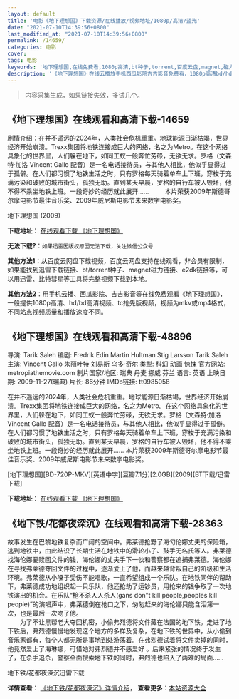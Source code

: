 ```yaml
---
layout: default
title: '电影《地下理想国》下载资源/在线播放/视频地址/1080p/高清/蓝光'
date: "2021-07-10T14:39:56+0800"
last_modified_at: "2021-07-10T14:39:56+0800"
permalink: /14659/
categories: 电影
cover:
tags: 电影
keywords: '地下理想国,在线免费看,1080p高清,bt种子,torrent,百度云盘,magnet,磁力链,迅雷下载资源'
description: '《地下理想国》在线云播放手机西瓜影院吉吉影音免费看，1080p高清bd/hd未删减完整版和tc抢先枪版，mkv/mp4格式，附带bt/torrent种子、magnet/磁力链、百度云盘、网盘资源迅雷下载链接'
---
```


>内容采集生成，如果链接失效，多试几个。


## 《地下理想国》在线观看和高清下载-14659

剧情介绍：在并不遥远的2024年，人类社会危机重重。地球能源日渐枯竭，世界经济开始崩溃。Trexx集团将地铁连接成巨大的网络，名之为Metro。在这个网络具象化的世界里，人们躲在地下，如同工蚁一般奔忙劳碌，无欲无求。罗格（文森特·加洛 Vincent Gallo 配音）是一名电话接待员，与其他人相比，他似乎显得过于孤僻。在人们都习惯了地铁生活之时，只有罗格每天骑着单车上下班，穿梭于充满污染和破败的城市街头，孤独无助。直到某天早晨，罗格的自行车被人毁坏，他不得不乘坐地铁上班。一段奇妙的经历就此展开……  　　本片荣获2009年斯德哥尔摩电影节最佳音乐奖、2009年威尼斯电影节未来数字电影奖。


地下理想国 (2009)

**下载地址**： [在线观看下载 《地下理想国》](https://www.btbtdy.me/btdy/dy5107.html) 


**无法下载?**：`如果迅雷因版权原因无法下载，关注微信公众号 `

**其他方法1**：从百度云网盘下载视频，百度云网盘支持在线观看，非会员有限制，如果能找到迅雷下载链接、bt/torrent种子、magnet磁力链接、e2dk链接等，可以用迅雷、比特彗星等工具将完整视频下载到本地。

**其他方法2**：用手机云播、西瓜影院、吉吉影音等在线免费观看《地下理想国》，一般提供1080p高清、hd/bd高清视频、tc抢先版视频，视频为mkv或mp4格式，不同站点视频质量和播放速度不同。


## 《地下理想国》在线观看和高清下载-48896

导演: Tarik Saleh 编剧: Fredrik Edin Martin Hultman Stig Larsson Tarik Saleh 主演: Vincent Gallo 朱丽叶特·刘易斯 乌多·奇尔 类型: 科幻 动画 惊悚 官方网站: metropiathemovie.com 制片国家/地区: 瑞典 丹麦 挪威 芬兰 语言: 英语 上映日期: 2009-11-27(瑞典) 片长: 86分钟 IMDb链接: tt0985058

在并不遥远的2024年，人类社会危机重重。地球能源日渐枯竭，世界经济开始崩溃。Trexx集团将地铁连接成巨大的网络，名之为Metro。在这个网络具象化的世界里，人们躲在地下，如同工蚁一般奔忙劳碌，无欲无求。罗格（文森特·加洛 Vincent Gallo 配音）是一名电话接待员，与其他人相比，他似乎显得过于孤僻。在人们都习惯了地铁生活之时，只有罗格每天骑着单车上下班，穿梭于充满污染和破败的城市街头，孤独无助。直到某天早晨，罗格的自行车被人毁坏，他不得不乘坐地铁上班。一段奇妙的经历就此展开…… 本片荣获2009年斯德哥尔摩电影节最佳音乐奖、2009年威尼斯电影节未来数字电影奖。


[地下理想国][BD-720P-MKV][英语中字][豆瓣7.1分][2.0GB][2009][BT下载/迅雷下载]

**下载地址**： [在线观看下载 《地下理想国》](https://www.btdx8.com/torrent/metropia_2009.html) 


## 《地下铁/花都夜深沉》在线观看和高清下载-28363

故事发生在巴黎地铁复杂而广阔的空间中。弗莱德抢野了海勺伦娜丈夫的保险箱，逃到地铁中，由此结识了长期生活在地铁中的滑轮小子、鼓手无名氏等人。弗莱德找海伦娜要赎回文件的钱，海伦娜的丈夫手下一伙和警察都在追捕弗莱德。海伦娜在寻找弗莱德夺回文件的过程中，逐渐爱上了他，而越来越背叛自己的阶级和生活环境。弗莱德从小嗓子受伤不能唱歌，一直希望组成一个乐队。在地铁同伴的帮助下，弗莱德成功地组织起一只乐队，他还抢劫了运钞员，用抢来的钱争取了一次地铁演出的机会。在乐队“枪不杀人人杀人(gans don"t kill people,peoples kill people)”的演唱声中，弗莱德倒在枪口之下，匆匆赶来的海伦娜只能含泪第一次，也是最后一次吻了他。<br />　　为了不让黑帮老大夺回机密，小偷弗烈德将文件藏在法国的地下铁。走进了地下铁后，弗烈德慢慢地发现这个地方的多样及复杂，在地下铁的世界中，从小偷到音乐家都有，每个人都无所是事地到处游荡着。在弗烈德试着将文件卖掉的同时，他竟然爱上了海琳娜，可惜她对弗烈德并不感爱好 。后来紧张的情况终于发生了，在杀手追杀，警察全面搜索地下铁的同时，弗烈德也陷入了两难的局面&hellip;…


地下铁/花都夜深沉迅雷下载

**详情查看**： [《地下铁/花都夜深沉》详情介绍](/movie/28363/)， **查看更多**：[本站资源大全](/movie/t/all/)

